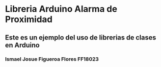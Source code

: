 # Libreria Arduino Alarma de Proximidad
## Este es un ejemplo del uso de librerias de clases en Arduino


### Ismael Josue Figueroa Flores FF18023
